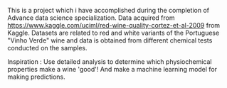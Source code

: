 This is a project which i have accomplished during the completion of Advance data science specialization. 
Data acquired from https://www.kaggle.com/uciml/red-wine-quality-cortez-et-al-2009 from Kaggle.
Datasets are related to red and white variants of the Portuguese "Vinho Verde" wine and data is obtained from different chemical tests conducted on the samples.

Inspiration : Use detailed analysis to determine which physiochemical properties make a wine 'good'! And make a machine learning model for making predictions.
